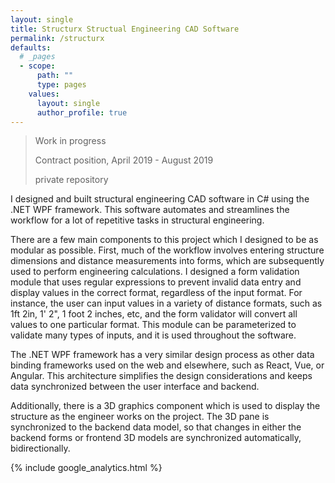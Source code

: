 ```yaml
---
layout: single
title: Structurx Structual Engineering CAD Software
permalink: /structurx
defaults:
  # _pages
  - scope:
      path: ""
      type: pages
    values:
      layout: single
      author_profile: true
---
```


> Work in progress
>
> Contract position, April 2019 - August 2019
>
> private repository

I designed and built structural engineering CAD software in C# using the .NET WPF framework. This software automates and streamlines the workflow for a lot of repetitive tasks in structural engineering.

There are a few main components to this project which I designed to be as modular as possible. First, much of the workflow involves entering structure dimensions and distance measurements into forms, which are subsequently used to perform engineering calculations. I designed a form validation module that uses regular expressions to prevent invalid data entry and display values in the correct format, regardless of the input format. For instance, the user can input values in a variety of distance formats, such as 1ft 2in, 1' 2", 1 foot 2 inches, etc, and the form validator will convert all values to one particular format. This module can be parameterized to validate many types of inputs, and it is used throughout the software.

The .NET WPF framework has a very similar design process as other data binding frameworks used on the web and elsewhere, such as React, Vue, or Angular. This architecture simplifies the design considerations and keeps data synchronized between the user interface and backend.

Additionally, there is a 3D graphics component which is used to display the structure as the engineer works on the project. The 3D pane is synchronized to the backend data model, so that changes in either the backend forms or frontend 3D models are synchronized automatically, bidirectionally.

{% include google_analytics.html %}